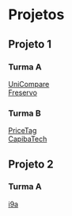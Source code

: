 # Projetos
## Projeto 1
### Turma A 
[UniCompare](https://sites.google.com/cesar.school/unicompare) </br>
[Freservo](https://sites.google.com/cesar.school/projeto-equipe-a5) </br>
### Turma B
[PriceTag](https://sites.google.com/cesar.school/projeto1-cesar) </br>
[CapibaTech](https://sites.google.com/cesar.school/capiba-tech) </br>

## Projeto 2 
### Turma A 
[i9a](https://sites.google.com/cesar.school/i9a)
